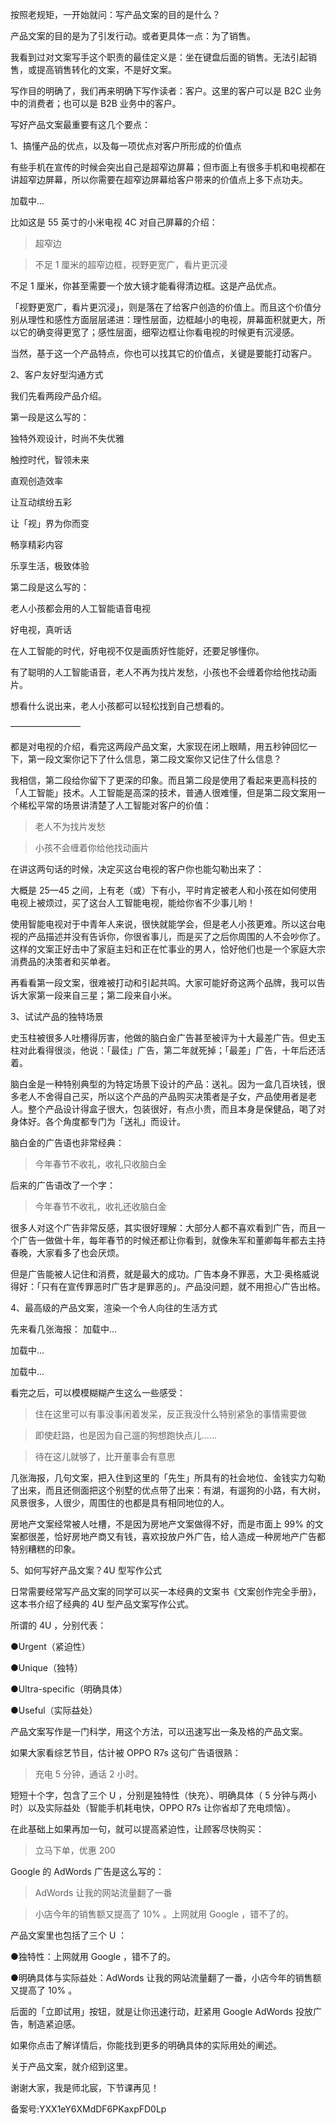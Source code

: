 按照老规矩，一开始就问：写产品文案的目的是什么？

产品文案的目的是为了引发行动。或者更具体一点：为了销售。

我看到过对文案写手这个职责的最佳定义是：坐在键盘后面的销售。无法引起销售，或提高销售转化的文案，不是好文案。

写作目的明确了，我们再来明确下写作读者：客户。这里的客户可以是 B2C 业务中的消费者；也可以是 B2B 业务中的客户。

写好产品文案最重要有这几个要点：

1、搞懂产品的优点，以及每一项优点对客户所形成的价值点

有些手机在宣传的时候会突出自己是超窄边屏幕；但市面上有很多手机和电视都在讲超窄边屏幕，所以你需要在超窄边屏幕给客户带来的价值点上多下点功夫。

加载中...

比如这是 55 英寸的小米电视 4C 对自己屏幕的介绍：

> 超窄边

> 不足 1 厘米的超窄边框，视野更宽广，看片更沉浸

不足 1 厘米，你甚至需要一个放大镜才能看得清边框。这是产品优点。

「视野更宽广，看片更沉浸」，则是落在了给客户创造的价值上。而且这个价值分别从理性和感性方面层层递进：理性层面，边框越小的电视，屏幕面积就更大，所以它的确变得更宽了；感性层面，细窄边框让你看电视的时候更有沉浸感。

当然，基于这一个产品特点，你也可以找其它的价值点，关键是要能打动客户。

2、客户友好型沟通方式

我们先看两段产品介绍。

第一段是这么写的：

独特外观设计，时尚不失优雅

触控时代，智领未来

直观创造效率

让互动缤纷五彩

让「视」界为你而变

畅享精彩内容

乐享生活，极致体验

第二段是这么写的：

老人小孩都会用的人工智能语音电视

好电视，真听话

在人工智能的时代，好电视不仅是画质好性能好，还要足够懂你。

有了聪明的人工智能语音，老人不再为找片发愁，小孩也不会缠着你给他找动画片。

想看什么说出来，老人小孩都可以轻松找到自己想看的。

————————

都是对电视的介绍，看完这两段产品文案，大家现在闭上眼睛，用五秒钟回忆一下，第一段文案你记下了什么信息，第二段文案你又记住了什么信息？

我相信，第二段给你留下了更深的印象。而且第二段是使用了看起来更高科技的「人工智能」技术。人工智能是高深的技术，普通人很难懂，但是第二段文案用一个稀松平常的场景讲清楚了人工智能对客户的价值：

> 老人不为找片发愁

> 小孩不会缠着你给他找动画片

在讲这两句话的时候，决定买这台电视的客户你也能勾勒出来了：

大概是 25—45 之间，上有老（或）下有小，平时肯定被老人和小孩在如何使用电视上被烦过，买了这台人工智能电视，能给你省不少事儿哟！

使用智能电视对于中青年人来说，很快就能学会，但是老人小孩更难。所以这台电视的产品描述并没有告诉你，你很省事儿，而是买了之后你周围的人不会吵你了。这样的文案正好击中了家庭主妇和正在忙事业的男人，恰好他们也是一个家庭大宗消费品的决策者和买单者。

再看看第一段文案，很难被打动和引起共鸣。大家可能好奇这两个品牌，我可以告诉大家第一段来自三星；第二段来自小米。

3、试试产品的独特场景

史玉柱被很多人吐槽得厉害，他做的脑白金广告甚至被评为十大最差广告。但史玉柱对此看得很淡，他说：「最佳」广告，第二年就死掉；「最差」广告，十年后还活着。

脑白金是一种特别典型的为特定场景下设计的产品：送礼。因为一盒几百块钱，很多老人不舍得自己买，所以这个产品的产品购买决策者是子女，产品使用者是老人。整个产品设计得盒子很大，包装很好，有点小贵，而且本身是保健品，喝了对身体好。各个角度都专门为「送礼」而设计。

脑白金的广告语也非常经典：

> 今年春节不收礼，收礼只收脑白金

后来的广告语改了一个字：

> 今年春节不收礼，收礼还收脑白金

很多人对这个广告非常反感，其实很好理解：大部分人都不喜欢看到广告，而且一个广告一做做十年，每年春节的时候还都让你看到，就像朱军和董卿每年都去主持春晚，大家看多了也会厌烦。

但是广告能被人记住和消费，就是最大的成功。广告本身不罪恶，大卫·奥格威说得好：「只有在宣传罪恶时广告才是罪恶的」。产品没问题，就不用担心广告出格。

4、最高级的产品文案，渲染一个令人向往的生活方式

先来看几张海报： 加载中...

加载中...

加载中...

看完之后，可以模模糊糊产生这么一些感受：

> 住在这里可以有事没事闲着发呆，反正我没什么特别紧急的事情需要做

> 即使赶路，也是因为自己遛的狗想跑快点儿……

> 待在这儿就够了，比开董事会有意思

几张海报，几句文案，把入住到这里的「先生」所具有的社会地位、金钱实力勾勒了出来，而且还侧面把这个别墅的优点带了出来：有湖，有遛狗的小路，有大树，风景很多，人很少，周围住的也都是具有相同地位的人。

房地产文案经常被人吐槽，不是因为房地产文案做得不好，而是市面上 99\% 的文案都很差，恰好房地产商又有钱，喜欢投放户外广告，给人造成一种房地产广告都特别糟糕的印象。

5、如何写好产品文案？4U 型写作公式

日常需要经常写产品文案的同学可以买一本经典的文案书《文案创作完全手册》，这本书介绍了经典的 4U 型产品文案写作公式。

所谓的 4U ，分别代表：

●Urgent（紧迫性）

●Unique（独特）

●Ultra-specific（明确具体）

●Useful（实际益处）

产品文案写作是一门科学，用这个方法，可以迅速写出一条及格的产品文案。

如果大家看综艺节目，估计被 OPPO R7s 这句广告语很熟：

> 充电 5 分钟，通话 2 小时。

短短十个字，包含了三个 U ，分别是独特性（快充）、明确具体（ 5 分钟与两小时）以及实际益处（智能手机耗电快，OPPO R7s 让你省却了充电烦恼）。

在此基础上如果再加一句，就可以提高紧迫性，让顾客尽快购买：

> 立马下单，优惠 200

Google 的 AdWords 广告是这么写的：

> AdWords 让我的网站流量翻了一番

> 小店今年的销售额又提高了 10\% 。上网就用 Google ，错不了的。

产品文案里也包括了三个 U ：

●独特性：上网就用 Google ，错不了的。

●明确具体与实际益处：AdWords 让我的网站流量翻了一番，小店今年的销售额又提高了 10\% 。

后面的「立即试用」按钮，就是让你迅速行动，赶紧用 Google AdWords 投放广告，制造紧迫感。

如果你点击了解详情后，你能找到更多的明确具体的实际用处的阐述。

关于产品文案，就介绍到这里。

谢谢大家，我是师北宸，下节课再见！

备案号:YXX1eY6XMdDF6PKaxpFD0Lp
